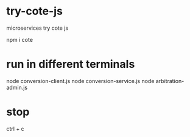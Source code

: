 # try-cote-js
microservices try cote js

npm i cote

# run in different terminals

node conversion-client.js
node conversion-service.js
node arbitration-admin.js

# stop
ctrl + c
